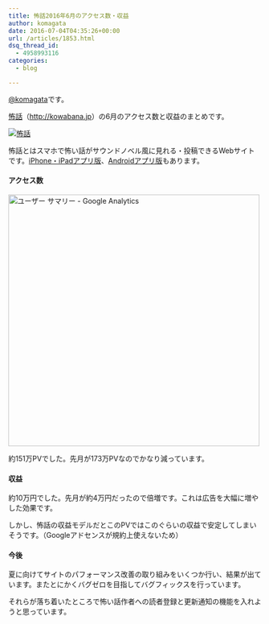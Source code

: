 ```yaml
---
title: 怖話2016年6月のアクセス数・収益
author: komagata
date: 2016-07-04T04:35:26+00:00
url: /articles/1853.html
dsq_thread_id:
  - 4958993116
categories:
  - blog

---
```

[@komagata][1]です。

<a title="怖話" href="http://kowabana.jp" target="_blank">怖話</a>（<a title="怖話" href="http://kowabana.jp" target="_blank">http://kowabana.jp</a>）の6月のアクセス数と収益のまとめです。

<p class="center">
  <a href="http://kowabana.jp"><img src="https://i.gyazo.com/7ac945b83db4936a1cd4947a6ea0c60b.png" alt="怖話" /></a>
</p>

怖話とはスマホで怖い話がサウンドノベル風に見れる・投稿できるWebサイトです。<a title="怖話iPhone・iPadアプリ版" href="https://itunes.apple.com/jp/app/bu-hua-zui-buno1wan5000huano/id564486792?l=ja&mt=8" target="_blank">iPhone・iPadアプリ版</a>、<a title="怖話Androidアプリ版" href="https://play.google.com/store/apps/details?id=jp.fjord.kowabana" target="_blank">Androidアプリ版</a>もあります。

#### アクセス数

<p class="center">
  <img src="https://gyazo.com/092190a3bc1027011b81a44849a0a8c6.png" alt="ユーザー サマリー - Google Analytics" width="500px" />
</p>

約151万PVでした。先月が173万PVなのでかなり減っています。

#### 収益

約10万円でした。先月が約4万円だったので倍増です。これは広告を大幅に増やした効果です。

しかし、怖話の収益モデルだとこのPVではこのぐらいの収益で安定してしまいそうです。（Googleアドセンスが規約上使えないため）

#### 今後

夏に向けてサイトのパフォーマンス改善の取り組みをいくつか行い、結果が出ています。またとにかくバグゼロを目指してバグフィックスを行っています。

それらが落ち着いたところで怖い話作者への読者登録と更新通知の機能を入れようと思っています。

 [1]: http://twitter.com/komagata
